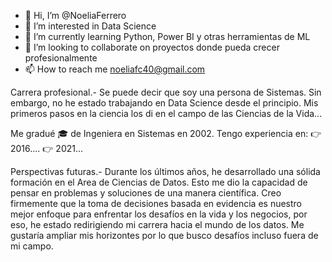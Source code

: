 - 👋 Hi, I’m @NoeliaFerrero
- 👀 I’m interested in Data Science
- 🌱 I’m currently learning Python, Power BI y otras herramientas de ML
- 💞️ I’m looking to collaborate on proyectos donde pueda crecer profesionalmente
- 📫 How to reach me noeliafc40@gmail.com



Carrera profesional.-
Se puede decir que soy una persona de Sistemas. Sin embargo, no he estado trabajando en Data Science desde el principio. Mis primeros pasos en la ciencia los di en el campo de las Ciencias de la Vida...

Me gradué 🎓 de Ingeniera en Sistemas en 2002.
Tengo experiencia en:
👉 2016....
👉 2021...


Perspectivas futuras.-
Durante los últimos años, he desarrollado una sólida formación en el Area de Ciencias de Datos. Esto me dio la capacidad de pensar en problemas y soluciones de una manera científica. Creo firmemente que la toma de decisiones basada en evidencia es nuestro mejor enfoque para enfrentar los desafíos en la vida y los negocios, por eso, he estado redirigiendo mi carrera hacia el mundo de los datos. Me gustaría ampliar mis horizontes por lo que busco desafíos incluso fuera de mi campo.



<!---
NoeliaFerrero/NoeliaFerrero is a ✨ special ✨ repository because its `README.md` (this file) appears on your GitHub profile.
You can click the Preview link to take a look at your changes.
--->
